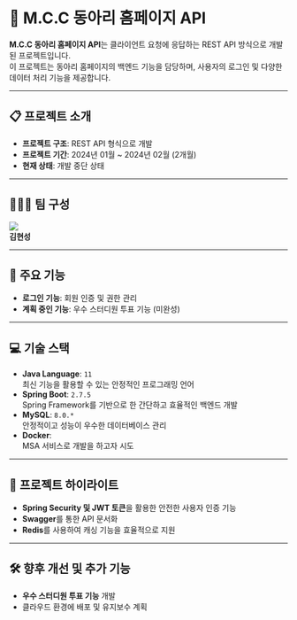 # 🌟 M.C.C 동아리 홈페이지 API

**M.C.C 동아리 홈페이지 API**는 클라이언트 요청에 응답하는 REST API 방식으로 개발된 프로젝트입니다.  
이 프로젝트는 동아리 홈페이지의 백엔드 기능을 담당하며, 사용자의 로그인 및 다양한 데이터 처리 기능을 제공합니다.

---

## 📋 프로젝트 소개
- **프로젝트 구조**: REST API 형식으로 개발
- **프로젝트 기간**: 2024년 01월 ~ 2024년 02월 (2개월)
- **현재 상태**: 개발 중단 상태

---

## 🙋🏻‍♂️ 팀 구성
[![](https://avatars.githubusercontent.com/u/122839143?v=4)](https://github.com/evgeniac10)  
**김현성**  

---

## 🔑 주요 기능
- **로그인 기능**: 회원 인증 및 권한 관리
- **계획 중인 기능**: 우수 스터디원 투표 기능 (미완성)

---

## 💻 기술 스택
- **Java Language**: `11`  
  최신 기능을 활용할 수 있는 안정적인 프로그래밍 언어
- **Spring Boot**: `2.7.5`  
  Spring Framework를 기반으로 한 간단하고 효율적인 백엔드 개발
- **MySQL**: `8.0.*`  
  안정적이고 성능이 우수한 데이터베이스 관리
- **Docker**:  
  MSA 서비스로 개발을 하고자 시도

---

## 🌟 프로젝트 하이라이트
- **Spring Security 및 JWT 토큰**을 활용한 안전한 사용자 인증 기능
- **Swagger**를 통한 API 문서화
- **Redis**를 사용하여 캐싱 기능을 효율적으로 지원

---

## 🛠️ 향후 개선 및 추가 기능
- **우수 스터디원 투표 기능** 개발
- 클라우드 환경에 배포 및 유지보수 계획
